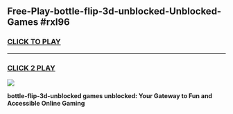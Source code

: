 
## Free-Play-bottle-flip-3d-unblocked-Unblocked-Games #rxl96
<h3>
<a href="https://news.freeplayer.one?title=bottle-flip-3d-unblocked&ref=8M">CLICK TO PLAY</a></h3>
<hr>

<h3>
<a href="https://news.freeplayer.one?title=bottle-flip-3d-unblocked&ref=8M">CLICK 2 PLAY</a>
  
</h3>

<a href="https://news.freeplayer.one?title=bottle-flip-3d-unblocked&ref=8M"><img src="https://clearcache.store/games.png"></a>


**bottle-flip-3d-unblocked games unblocked: Your Gateway to Fun and Accessible Online Gaming**
